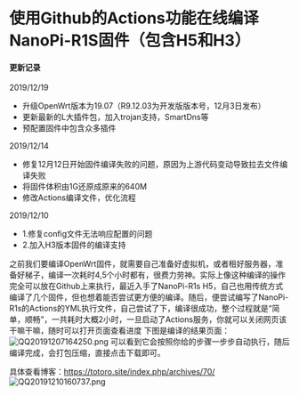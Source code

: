 # 使用Github的Actions功能在线编译NanoPi-R1S固件（包含H5和H3）

#### **更新记录**
2019/12/19
 - 升级OpenWrt版本为19.07（R9.12.03为开发版版本号，12月3日发布）
 - 更新最新的L大插件包，加入trojan支持，SmartDns等
 - 预配置固件中包含众多插件
 
2019/12/14
 - 修复12月12日开始固件编译失败的问题，原因为上游代码变动导致拉去文件编译失败
 - 将固件体积由1G还原成原来的640M
 - 修改Actions编译文件，优化流程

2019/12/10
- 1.修复config文件无法响应配置的问题
- 2.加入H3版本固件的编译支持

之前我们要编译OpenWrt固件，就需要自己准备好虚拟机，或者租好服务器，准备好梯子，编译一次耗时4,5个小时都有，很费力劳神。实际上像这种编译的操作完全可以放在Github上来执行，最近入手了NanoPi-R1s H5，自己也用传统方式编译了几个固件，但也想着能否尝试更方便的编译。随后，便尝试编写了NanoPi-R1s的Actions的YML执行文件，自己尝试了下，编译很成功，整个过程就是“简单，顺畅”，一共耗时大概2小时，一旦启动了Actions服务，你就可以关闭网页该干嘛干嘛，随时可以打开页面查看进度
下图是编译的结果页面：
![QQ20191207164250.png](http://picture.totoro.site/images/2019/12/07/QQ20191207164250.png)
可以看到它会按照你给的步骤一步步自动执行，随后编译完成，会打包压缩，直接点击下载即可。

具体查看博客：https://totoro.site/index.php/archives/70/
![QQ20191210160737.png](http://picture.totoro.site/images/2019/12/10/QQ20191210160737.png)
